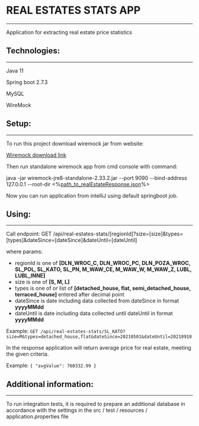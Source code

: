 # REAL ESTATES STATS APP
***
Application for extracting real estate price statistics

## Technologies:
***
Java 11

Spring boot 2.7.3

MySQL

WireMock

## Setup:
***

To run this project download wiremock jar from website:

[Wiremock download link](https://repo1.maven.org/maven2/com/github/tomakehurst/wiremock-jre8-standalone/2.33.2/wiremock-jre8-standalone-2.33.2.jar)

Then run standalone wiremock app from cmd console with command:

java -jar wiremock-jre8-standalone-2.33.2.jar --port 9090 --bind-address 127.0.0.1 --root-dir <%[path_to_realEstateResponse.json](/src/main/resources/mock/mappings/realEstateResponse.json)%>

Now you can run application from intelliJ using default springboot job.

## Using:
***
Call endpoint: GET /api/real-estates-stats/[regionId]?size=[size]&types=[types]&dateSince=[dateSince]&dateUntil=[dateUntil]

where params:
* regionId is one of __[DLN_WROC_C, DLN_WROC_PC, DLN_POZA_WROC, SL_POL, SL_KATO, SL_PN, M_WAW_CE, M_WAW_W, M_WAW_Z, LUBL, LUBL_INNE]__
* size is one of __[S, M, L]__
* types is one of or list of __[detached_house, flat, semi_detached_house, terraced_house]__ entered after decimal point
* dateSince is date including data collected from dateSince in format __yyyyMMdd__
* dateUntil is date including data collected until dateUntil in format __yyyyMMdd__

Example:
``GET /api/real-estates-stats/SL_KATO?size=M&types=detached_house,flat&dateSince=20210501&dateUntil=20210910``

In the response application will return average price for real estate, meeting the given criteria.

Example:
``{
"avgValue": 760332.99
}``

## Additional information:
***
To run integration tests, it is required to prepare an additional database in accordance with the settings in the src / test / resources / application.properties file
